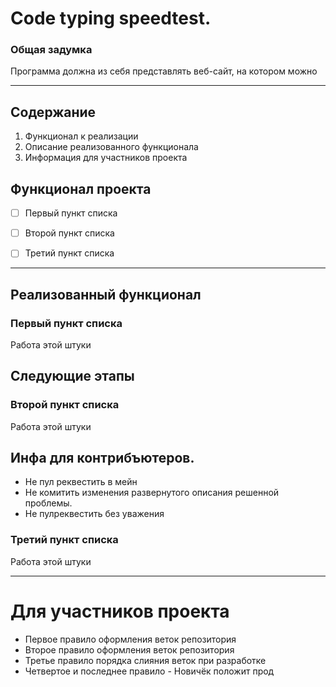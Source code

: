 # Code typing speedtest.

### Общая задумка
Программа должна из себя представлять веб-сайт, на котором можно 

---

## Содержание 

1. Функционал к реализации 
2. Описание реализованного функционала
3. Информация для участников проекта 

## Функционал проекта 

- [ ] Первый пункт списка 
- [ ] Второй пункт списка
- [ ] Третий пункт списка


---

## Реализованный функционал 

### Первый пункт списка

Работа этой штуки

## Следующие этапы

### Второй пункт списка

Работа этой штуки

## Инфа для контрибъютеров.

- Не пул реквестить в мейн
- Не комитить изменения развернутого описания
  решенной проблемы.
- Не пулреквестить без уважения

### Третий пункт списка

Работа этой штуки

---

# Для участников проекта

- Первое правило оформления веток репозитория
- Второе правило оформления веток репозитория
- Третье правило порядка слияния веток при разработке
- Четвертое и последнее правило - Новичёк положит прод
